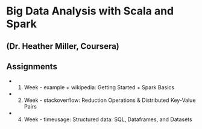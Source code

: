 # Big Data Analysis with Scala and Spark
## (Dr. Heather Miller, Coursera)
## Assignments


- 1.  Week - example + wikipedia: Getting Started + Spark Basics
- 2.  Week - stackoverflow: Reduction Operations & Distributed Key-Value Pairs
- 4.  Week - timeusage: Structured data: SQL, Dataframes, and Datasets
